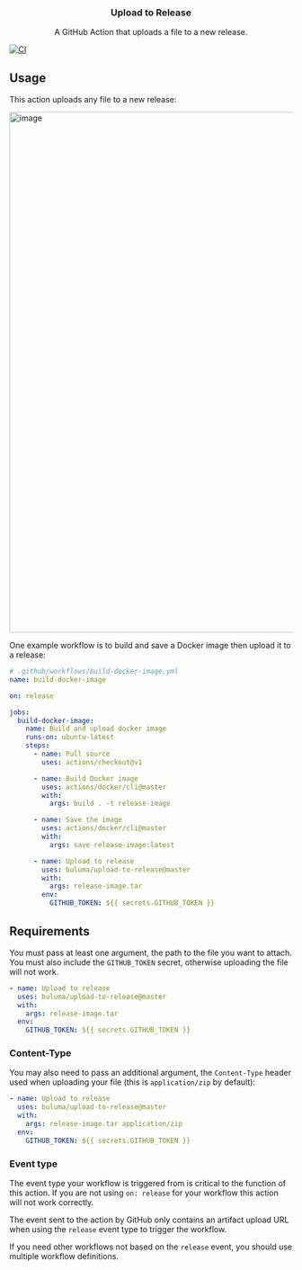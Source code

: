 <h3 align="center">Upload to Release</h3>
<p align="center">A GitHub Action that uploads a file to a new release.<p>

[![CI](https://github.com/buluma/upload-to-release/actions/workflows/main.yml/badge.svg)](https://github.com/buluma/upload-to-release/actions/workflows/main.yml)

## Usage

This action uploads any file to a new release:

<img width="926" alt="image" src="https://user-images.githubusercontent.com/10660468/49449109-2d37d400-f7a8-11e8-8e59-607c91520c96.png">

One example workflow is to build and save a Docker image then upload it to a release:

```yaml
# .github/workflows/build-docker-image.yml
name: build-docker-image

on: release

jobs:
  build-docker-image:
    name: Build and upload docker image
    runs-on: ubuntu-latest
    steps:
      - name: Pull source
        uses: actions/checkout@v1

      - name: Build Docker image
        uses: actions/docker/cli@master
        with:
          args: build . -t release-image

      - name: Save the image
        uses: actions/docker/cli@master
        with:
          args: save release-image:latest

      - name: Upload to release
        uses: buluma/upload-to-release@master
        with:
          args: release-image.tar
        env:
          GITHUB_TOKEN: ${{ secrets.GITHUB_TOKEN }}
```

## Requirements

You must pass at least one argument, the path to the file you want to attach. You must also include the `GITHUB_TOKEN` secret, otherwise uploading the file will not work.

```yaml
- name: Upload to release
  uses: buluma/upload-to-release@master
  with:
    args: release-image.tar
  env:
    GITHUB_TOKEN: ${{ secrets.GITHUB_TOKEN }}
```

### Content-Type

You may also need to pass an additional argument, the `Content-Type` header used when uploading your file (this is `application/zip` by default):

```yaml
- name: Upload to release
  uses: buluma/upload-to-release@master
  with:
    args: release-image.tar application/zip
  env:
    GITHUB_TOKEN: ${{ secrets.GITHUB_TOKEN }}
```

### Event type

The event type your workflow is triggered from is critical to the function of this action. If you are not using `on: release` for your workflow this action will not work correctly.

The event sent to the action by GitHub only contains an artifact upload URL when using the `release` event type to trigger the workflow.

If you need other workflows not based on the `release` event, you should use multiple workflow definitions.
